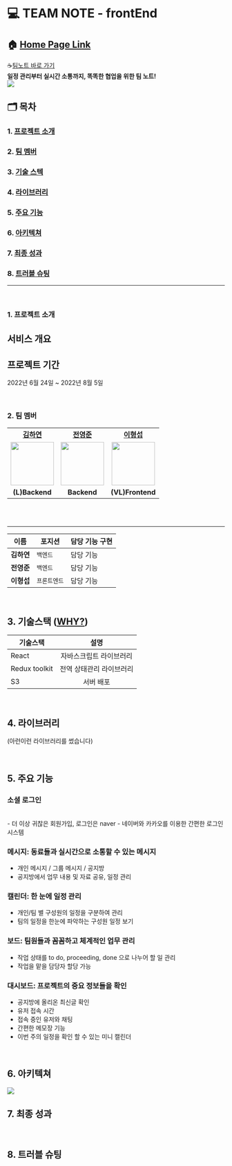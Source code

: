 # 💻 TEAM NOTE - frontEnd

## 🏠 [Home Page Link]()

☕[팀노트 바로 가기](http://teamnote-dev.s3-website.ap-northeast-2.amazonaws.com)
<br />
<b>일정 관리부터 실시간 소통까지, 똑똑한 협업을 위한 팀 노트!</b>
<br />
<img src="https://user-images.githubusercontent.com/105115805/182895596-13eecf6c-4ed7-4a4c-9286-64ef3010a91d.png"/>

## 🗂️ 목차

### 1. [프로젝트 소개](#-프로젝트-소개)
### 2. [팀 멤버](#-팀-멤버)
### 3. [기술 스텍](#-기술스택-why)
### 4. [라이브러리](#-라이브러리-why)
### 5. [주요 기능](#️-주요-기능)
### 6. [아키텍쳐](#-프론트-아키텍처)
### 7. [최종 성과](#최종-성과)
### 8. [트러블 슈팅](#트러블-슈팅)

<hr>
<br>

### 1. 프로젝트 소개

## 서비스 개요

## 프로젝트 기간

2022년 6월 24일 ~ 2022년 8월 5일

<br/>

### 2. 팀 멤버

<table>
   <tr>
    <td align="center"><b><a href="https://github.com/horang-e">김하연</a></b></td>
    <td align="center"><b><a href="https://github.com/appreciate87">전영준</a></b></td>
     <td align="center"><b><a href="https://github.com/sojin0106">이형섭</a></b></td>
  </tr>
  <tr>
     <td align="center"><a href="https://github.com/horang-e"><img src="https://ifh.cc/g/0TgKO9.png" width="100px" /></a></td>
     <td align="center"><a href="https://github.com/appreciate87"><img src="https://avatars.githubusercontent.com/u/103627100?v=4" width="100px" /></a></td>
     <td align="center"><a href="https://github.com/vennydev"><img src="https://user-images.githubusercontent.com/105115805/182900945-8c414eb4-0d50-4741-8d61-38bf3f1bfeca.JPG?v=4" width="100px" /></a></td>
  
    
  </tr>
  <tr>
     <td align="center"><b>(L)Backend</b></td>
     <td align="center"><b>Backend</b></td>
     <td align="center"><b>(VL)Frontend</b></td>
  </tr>
</table>

<br/>
<br/>

<hr>

| 이름       | 포지션       | 담당 기능 구현          |
| ---------- | ------------ | ------------------------------ |
| **김하연** | `백엔드` | 담당 기능 |
| **전영준** | `백엔드` | 담당 기능 |
| **이형섭** | `프론트엔드` | 담당 기능 |

<br>

## 3. 기술스택 ([WHY?](https://spark-stove-6bf.notion.site/cf6de263fec844ba8c989b4c9a6dd32e))


| 기술스택      |           설명           |
| ------------- | :----------------------: |
| React         | 자바스크립트 라이브러리  |
| Redux toolkit | 전역 상태관리 라이브러리 |
| S3            |        서버 배포         |

<br>

## 4. 라이브러리

(아런이런 라이브러리를 썼습니다)

<br/>

## 5. 주요 기능

### 소셜 로그인
<br/>
- 더 이상 귀찮은 회원가입, 로그인은 naver
- 네이버와 카카오를 이용한 간편한 로그인 시스템

### 메시지: 동료들과 실시간으로 소통할 수 있는 메시지

- 개인 메시지 / 그룹 메시지 / 공지방
- 공지방에서 업무 내용 및 자료 공유, 일정 관리

### 캘린더: 한 눈에 일정 관리

- 개인/팀 별 구성원의 일정을 구분하여 관리
- 팀의 일정을 한눈에 파악하는 구성원 일정 보기

### 보드: 팀원들과 꼼꼼하고 체계적인 업무 관리

- 작업 상태를 to do, proceeding, done 으로 나누어 할 일 관리
- 작업을 맡을 담당자 할당 가능

### 대시보드: 프로젝트의 중요 정보들을 확인

- 공지방에 올리온 최신글 확인
- 유저 접속 시간
- 접속 중인 유저와 채팅
- 간편한 메모장 기능
- 이번 주의 일정을 확인 할 수 있는 미니 캘린더

<br/>

## 6. 아키텍쳐
<img src="https://ifh.cc/g/2YHnlQ.jpg](https://user-images.githubusercontent.com/105115805/182904104-2e0ef1de-878f-486c-80a7-ac4010d4a1ca.png" />

<br/>

## 7. 최종 성과

<br/>

## 8. 트러블 슈팅

<br/>

